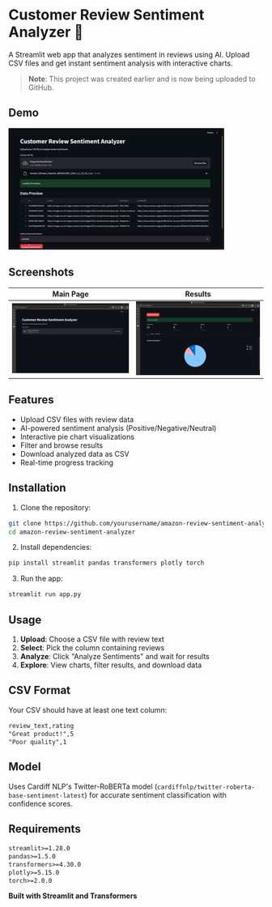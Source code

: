 # Customer Review Sentiment Analyzer 📝

A Streamlit web app that analyzes sentiment in reviews using AI. Upload CSV files and get instant sentiment analysis with interactive charts.

> **Note**: This project was created earlier and is now being uploaded to GitHub.

## Demo

![Demo](Screenshots/demo.gif)

## Screenshots

| Main Page | Results |
|-----------|---------|
| ![Main](Screenshots/main.png) | ![Result](Screenshots/result.png) |

## Features

- Upload CSV files with review data
- AI-powered sentiment analysis (Positive/Negative/Neutral)
- Interactive pie chart visualizations
- Filter and browse results
- Download analyzed data as CSV
- Real-time progress tracking

## Installation

1. Clone the repository:
```bash
git clone https://github.com/yourusername/amazon-review-sentiment-analyzer.git
cd amazon-review-sentiment-analyzer
```

2. Install dependencies:
```bash
pip install streamlit pandas transformers plotly torch
```

3. Run the app:
```bash
streamlit run app.py
```

## Usage

1. **Upload**: Choose a CSV file with review text
2. **Select**: Pick the column containing reviews
3. **Analyze**: Click "Analyze Sentiments" and wait for results
4. **Explore**: View charts, filter results, and download data

## CSV Format

Your CSV should have at least one text column:
```csv
review_text,rating
"Great product!",5
"Poor quality",1
```

## Model

Uses Cardiff NLP's Twitter-RoBERTa model (`cardiffnlp/twitter-roberta-base-sentiment-latest`) for accurate sentiment classification with confidence scores.

## Requirements

```
streamlit>=1.28.0
pandas>=1.5.0
transformers>=4.30.0
plotly>=5.15.0
torch>=2.0.0
```


**Built with Streamlit and Transformers**
